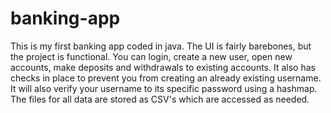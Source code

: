 # banking-app
This is my first banking app coded in java.  The UI is fairly barebones, but the project is functional.
You can login, create a new user, open new accounts, make deposits and withdrawals to existing accounts.
It also has checks in place to prevent you from creating an already existing username.  It will also verify your username to its specific password using a hashmap.
The files for all data are stored as CSV's which are accessed as needed.
